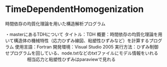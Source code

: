 # TimeDependentHomogenization
時間依存の均質化理論を用いた構造解析プログラム

・masterにあるTDHについて
タイトル：TDH
概要：時間依存の均質化理論を用いて構造体の機械特性（応力ひずみ線図、粘塑性ひずみなど）を計算するプログラム
使用言語：Fortran
開発環境：Visual Studio 2005
実行方法：ひずみ制御せプログラムを回している、node.txtなどのtxtファイルにモデル情報をいれる
　　　　　相当応力と粘塑性ひずみはparaviewで見れる
